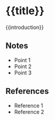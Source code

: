# {{title}}

{{introduction}}

## Notes

- Point 1
- Point 2
- Point 3

## References

- Reference 1
- Reference 2 